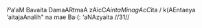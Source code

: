 iºa‘aM Bavaita DamaARtmaA zAìcC$AintaM inagAcC$ita /
k(AEntaeya ‘aitajaAnaIih" na mae Ba·(: ‘aNAzyaita //31//